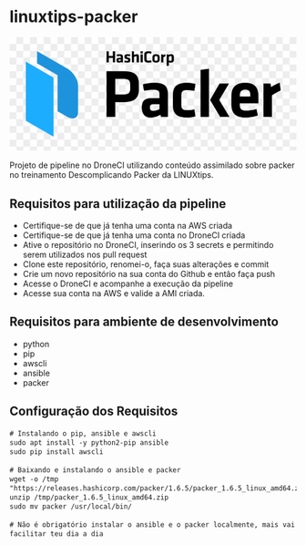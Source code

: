 # linuxtips-packer
![packer-logo](assets/packer.png)

Projeto de pipeline no DroneCI utilizando conteúdo assimilado sobre packer no treinamento Descomplicando Packer da LINUXtips.

## Requisitos para utilização da pipeline
- Certifique-se de que já tenha uma conta na AWS criada
- Certifique-se de que já tenha uma conta no DroneCI criada
- Ative o repositório no DroneCI, inserindo os 3 secrets e permitindo serem utilizados nos pull request
- Clone este repositório, renomei-o, faça suas alterações e commit
- Crie um novo repositório na sua conta do Github e então faça push
- Acesse o DroneCI e acompanhe a execução da pipeline
- Acesse sua conta na AWS e valide a AMI criada.

## Requisitos para ambiente de desenvolvimento
- python
- pip
- awscli
- ansible
- packer

## Configuração dos Requisitos
``` shell
# Instalando o pip, ansible e awscli
sudo apt install -y python2-pip ansible
sudo pip install awscli

# Baixando e instalando o ansible e packer
wget -o /tmp "https://releases.hashicorp.com/packer/1.6.5/packer_1.6.5_linux_amd64.zip"
unzip /tmp/packer_1.6.5_linux_amd64.zip
sudo mv packer /usr/local/bin/

# Não é obrigatório instalar o ansible e o packer localmente, mais vai facilitar teu dia a dia
```
